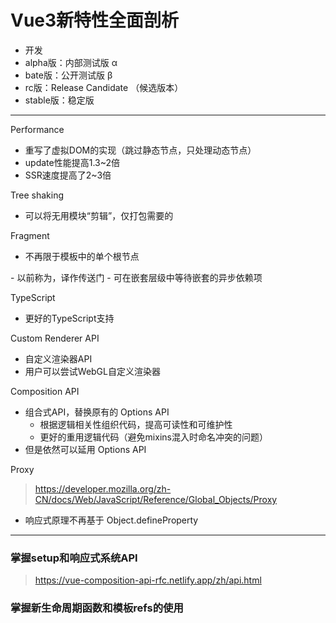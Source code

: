 # Vue3新特性全面剖析
- 开发
- alpha版：内部测试版 α
- bate版：公开测试版 β
- rc版：Release Candidate （候选版本）
- stable版：稳定版

------

Performance
- 重写了虚拟DOM的实现（跳过静态节点，只处理动态节点）
- update性能提高1.3~2倍
- SSR速度提高了2~3倍

Tree shaking
- 可以将无用模块“剪辑”，仅打包需要的

Fragment
- 不再限于模板中的单个根节点

<Teleport>
- 以前称为<Portal>，译作传送门

<Suspense>
- 可在嵌套层级中等待嵌套的异步依赖项

TypeScript
- 更好的TypeScript支持

Custom Renderer API
- 自定义渲染器API
- 用户可以尝试WebGL自定义渲染器

Composition API
- 组合式API，替换原有的 Options API
  - 根据逻辑相关性组织代码，提高可读性和可维护性
  - 更好的重用逻辑代码（避免mixins混入时命名冲突的问题）
- 但是依然可以延用 Options API

Proxy
> https://developer.mozilla.org/zh-CN/docs/Web/JavaScript/Reference/Global_Objects/Proxy

- 响应式原理不再基于 Object.defineProperty

------
### 掌握setup和响应式系统API
> https://vue-composition-api-rfc.netlify.app/zh/api.html

### 掌握新生命周期函数和模板refs的使用